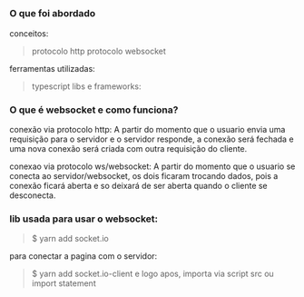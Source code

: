 ## 

### O que foi abordado

conceitos:
> protocolo http
> protocolo websocket

ferramentas utilizadas:
> typescript
libs e frameworks:

### O que é websocket e como funciona?

conexão via protocolo http:
A partir do momento que o usuario envia
uma requisição para o servidor e o servidor responde, a conexão será fechada e uma nova conexão será criada com outra requisição do cliente.

conexao via protocolo ws/websocket: 
A partir do momento que o usuario se conecta ao servidor/websocket, os dois ficaram trocando dados, pois a conexão ficará aberta e so deixará de ser aberta quando o cliente se desconecta.

### lib usada para usar o websocket:
>$ yarn add socket.io

para conectar a pagina com o servidor:

>$ yarn add socket.io-client
e logo apos, importa via script src ou import statement